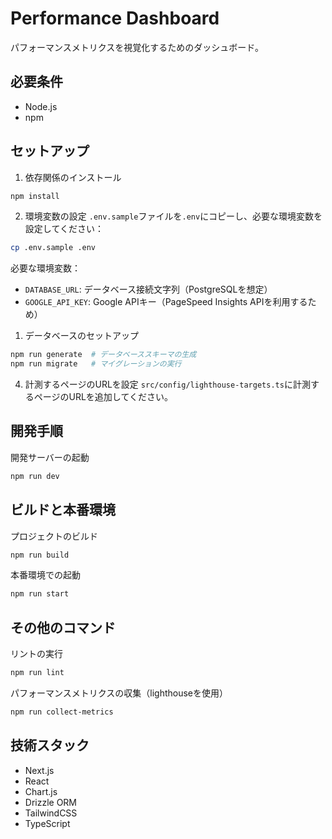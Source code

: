 # Performance Dashboard

パフォーマンスメトリクスを視覚化するためのダッシュボード。

## 必要条件

- Node.js
- npm

## セットアップ

1. 依存関係のインストール
```bash
npm install
```

2. 環境変数の設定
`.env.sample`ファイルを`.env`にコピーし、必要な環境変数を設定してください：
```bash
cp .env.sample .env
```

必要な環境変数：
- `DATABASE_URL`: データベース接続文字列（PostgreSQLを想定）
- `GOOGLE_API_KEY`: Google APIキー（PageSpeed Insights APIを利用するため）

1. データベースのセットアップ
```bash
npm run generate  # データベーススキーマの生成
npm run migrate   # マイグレーションの実行
```

4. 計測するページのURLを設定
`src/config/lighthouse-targets.ts`に計測するページのURLを追加してください。

## 開発手順

開発サーバーの起動
```bash
npm run dev
```

## ビルドと本番環境

プロジェクトのビルド
```bash
npm run build
```

本番環境での起動
```bash
npm run start
```

## その他のコマンド

リントの実行
```bash
npm run lint
```

パフォーマンスメトリクスの収集（lighthouseを使用）
```bash
npm run collect-metrics
```

## 技術スタック

- Next.js
- React
- Chart.js
- Drizzle ORM
- TailwindCSS
- TypeScript